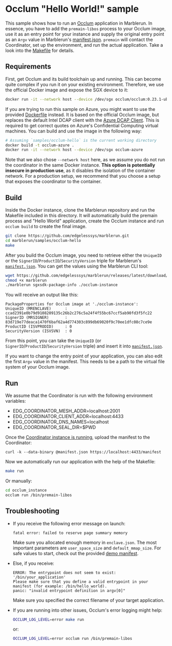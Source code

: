 # Occlum "Hello World!" sample
This sample shows how to run an [Occlum](https://github.com/occlum/occlum) application in Marblerun. In essence, you have to add the `premain-libos` process to your Occlum image, use it as an entry point for your instance and supply the original entry point as an `Argv` value in Marblerun's [manifest.json](manifest.json). `premain` will contact the Coordinator, set up the environment, and run the actual application. Take a look into the [Makefile](Makefile) for details.

## Requirements
First, get Occlum and its build toolchain up and running. This can become quite complex if you run it on your existing environment. Therefore, we use the official Docker image and expose the SGX device to it:

```sh
docker run -it --network host --device /dev/sgx occlum/occlum:0.23.1-ubuntu18.04
```

If you are trying to run this sample on Azure, you might want to use the provided [Dockerfile](Dockerfile) instead. It is based on the official Occlum image, but replaces the default Intel DCAP client with the [Azure DCAP Client](https://github.com/microsoft/Azure-DCAP-Client). This is required to get correct quotes on Azure's Confidential Computing virtual machines. You can build and use the image in the following way:

```sh
# Assuming `samples/occlum-hello` is the current working directory
docker build -t occlum-azure .
docker run -it --network host --device /dev/sgx occlum-azure
```

Note that we also chose `--network host` here, as we assume you do not run the coordinator in the same Docker instance. **This option is potentially insecure in production use**, as it disables the isolation of the container network. For a production setup, we recommend that you choose a setup that exposes the coordinator to the container.

## Build
Inside the Docker instance, clone the Marblerun repository and run the Makefile included in this directory. It will automatically build the premain process and "Hello World" application, create the Occlum instance and run `occlum build` to create the final image.

```sh
git clone https://github.com/edgelesssys/marblerun.git
cd marblerun/samples/occlum-hello
make
```

After you build the Occlum image, you need to retrieve either the `UniqueID` or the `SignerID`/`ProductID`/`SecurityVersion` triple for Marblerun's [`manifest.json`](manifest.json). You can get the values using the Marblerun CLI tool:

```sh
wget https://github.com/edgelesssys/marblerun/releases/latest/download/marblerun
chmod +x marblerun
./marblerun sgxsdk-package-info ./occlum-instance
```

You will receive an output like this:
```
PackageProperties for Occlum image at './occlum-instance':
UniqueID (MRENCLAVE)      : ccad2391e0b79d9108209135c26b2c276c5a24f4f55bc67ccf5ab90fd3f5fc22
SignerID (MRSIGNER)       : 83d719e77deaca1470f6baf62a4d774303c899db69020f9c70ee1dfc08c7ce9e
ProductID (ISVPRODID)     : 0
SecurityVersion (ISVSVN)  : 0
```

From this point, you can take the `UniqueID` (or `SignerID`/`ProductID`/`SecurityVersion` triple) and insert it into [`manifest.json`](manifest.json).

If you want to change the entry point of your application, you can also edit the first `Argv` value in the manifest. This needs to be a path to the virtual file system of your Occlum image.

## Run
We assume that the Coordinator is run with the following environment variables:

- EDG_COORDINATOR_MESH_ADDR=localhost:2001
- EDG_COORDINATOR_CLIENT_ADDR=localhost:4433
- EDG_COORDINATOR_DNS_NAMES=localhost
- EDG_COORDINATOR_SEAL_DIR=$PWD

Once the [Coordinator instance is running](../../BUILD.md#run-the-coordinator), upload the manifest to the Coordinator:

```
curl -k --data-binary @manifest.json https://localhost:4433/manifest
```

Now we automatically run our application with the help of the Makefile:
```sh
make run
```

Or manually:
```sh
cd occlum_instance
occlum run /bin/premain-libos
```

## Troubleshooting
* If you receive the following error message on launch:

    ```
    fatal error: failed to reserve page summary memory
    ```

    Make sure you allocated enough memory in `enclave.json`. The most important parameters are `user_space_size` and `default_mmap_size`. For safe values to start, check out the provided [demo manifest](Occlum.json).

* Else, if you receive:

    ```
    ERROR: The entrypoint does not seem to exist: '/bin/your_application'
    Please make sure that you define a valid entrypoint in your manifest (for example: /bin/hello_world).
    panic: "invalid entrypoint definition in argv[0]"
    ```

    Make sure you specified the correct filename of your target application.

* If you are running into other issues, Occlum's error logging might help:
    ```sh
    OCCLUM_LOG_LEVEL=error make run
    ```

    or:
    ```sh
    OCCLUM_LOG_LEVEL=error occlum run /bin/premain-libos
    ```
